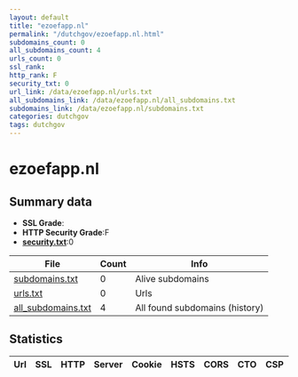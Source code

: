```yaml
---
layout: default
title: "ezoefapp.nl"
permalink: "/dutchgov/ezoefapp.nl.html"
subdomains_count: 0
all_subdomains_count: 4
urls_count: 0
ssl_rank: 
http_rank: F
security_txt: 0
url_link: /data/ezoefapp.nl/urls.txt
all_subdomains_link: /data/ezoefapp.nl/all_subdomains.txt
subdomains_link: /data/ezoefapp.nl/subdomains.txt
categories: dutchgov
tags: dutchgov
---
```



# ezoefapp.nl
## Summary data


 - **SSL Grade**:
 - **HTTP Security Grade**:F
 - **[security.txt](https://www.digitaleoverheid.nl/nieuws/standaard-security-txt-nu-verplicht-voor-overheid/)**:0


| File       | Count | Info |
|------------|-------|------|
|[subdomains.txt](/DutchGovScope/data/ezoefapp.nl/subdomains.txt)|0|Alive subdomains|
|[urls.txt](/DutchGovScope/data/ezoefapp.nl/urls.txt)|0|Urls|
|[all_subdomains.txt](/DutchGovScope/data/ezoefapp.nl/all_subdomains.txt)|4|All found subdomains (history)|


## Statistics


| Url | SSL | HTTP | Server | Cookie | HSTS | CORS | CTO | CSP | XFO | XXP | RP |FP| Tech |Title |
|--------|-------|-------|------|------|------|------|------|------|------|------|------|------|------|------|

